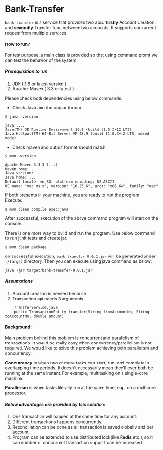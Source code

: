 # Bank-Transfer

`bank-transfer` is a service that provides two apis. **firstly** Account Creation.
and **secondly** Transfer fund between two accounts. It supports concurrent request from multiple services.


#### How to run?
 
For test purpose, a main class is provided so that using command promt we can test the behavior of the system.

##### Prerequisition to run
1. JDK ( 1.8 or latest version )
2. Apache-Maven ( 3.3 or latest ) 

Please check both dependencies using below commands:
* Check Java and the output format 
```
$ java -version

java ....
Java(TM) SE Runtime Environment 18.9 (build 11.0.3+12-LTS)
Java HotSpot(TM) 64-Bit Server VM 18.9 (build 11.0.3+12-LTS, mixed mode)
```
* Check maven and output format should match
```
$ mvn -version

Apache Maven 3.3.3 (...)
Maven home: ...
Java version: ....
Java home: ...
Default locale: en_SG, platform encoding: US-ASCII
OS name: "mac os x", version: "10.13.6", arch: "x86_64", family: "mac"
```

If both presents in your machine, you are ready to run the program. Execute:
```
$ mvn clean compile exec:java 
```
After successful, execution of the above command program will start on the console.

There is one more way to build and run the program. 
Use below command to run junit tests and create jar.
```
$ mvn clean package
```
on successful execution, `bank-transfer-0.0.1.jar` will be generated under `./target` directory.
Then you can execute using java command as below:
```
java -jar target/bank-transfer-0.0.1.jar
```
##### Assumptions
1. Account creation is needed because
2. Transaction api needs 3 arguments.
```
    TransferService.java
    public TransactionEntity transfer(String fromAccountNo, String toAccountNo, double amount)
```

#### Background:

Main problem behind this problem is concurrent and parallelism of transactions. It would be really easy when concurrency/parallelism is not required. We would like to 
solve this problem achieving both parallelism and concurrency.

**Concurrency** is when two or more tasks can start, run, and complete in overlapping time periods. It doesn't necessarily mean they'll ever both be running at the same instant. For example, multitasking on a single-core machine.

**Parallelism** is when tasks literally run at the same time, e.g., on a multicore processor.

##### Below advantages are provided by this solution:
1. One transaction will happen at the same time for any account.
2. Different transactions happens concurrently.
3. Reconciliation can be done as all transaction is saved globally and per account
4. Program can be extended to use distributed lock(like **Redis** etc.), so it can number of concurrent transaction support can be increased.

